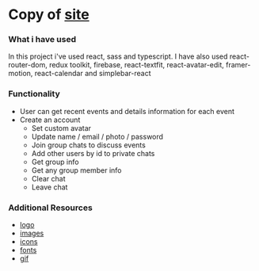 # Copy of [site](https://evagher.com/en/)

### What i have used

In this project i've used react, sass and typescript. I have also used react-router-dom, redux toolkit, firebase, react-textfit, react-avatar-edit, framer-motion, react-calendar and simplebar-react

### Functionality

- User can get recent events and details information for each event
- Create an account
  - Set custom avatar
  - Update name / email / photo / password
  - Join group chats to discuss events
  - Add other users by id to private chats
  - Get group info
  - Get any group member info
  - Clear chat
  - Leave chat

### Additional Resources

- [logo](https://lovebeautyandbloom.com/events)
- [images](https://unsplash.com/)
- [icons](https://icomoon.io/)
- [fonts](https://fonts.google.com/)
- [gif](https://sarahanndesign.co/)
